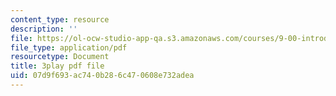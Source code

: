 ```yaml
---
content_type: resource
description: ''
file: https://ol-ocw-studio-app-qa.s3.amazonaws.com/courses/9-00-introduction-to-psychology-fall-2004/07d9f693ac740b286c470608e732adea_10491.pdf
file_type: application/pdf
resourcetype: Document
title: 3play pdf file
uid: 07d9f693-ac74-0b28-6c47-0608e732adea
---
```

